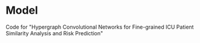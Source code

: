 # Model
Code for "Hypergraph Convolutional Networks for Fine-grained ICU Patient Similarity Analysis and Risk Prediction"
